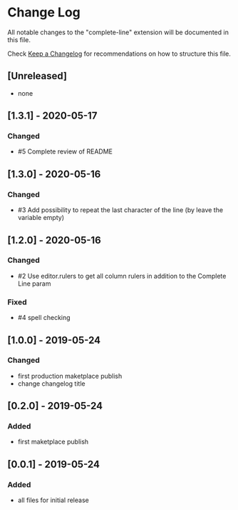# Change Log

All notable changes to the "complete-line" extension will be documented in this file.

Check [Keep a Changelog](http://keepachangelog.com/) for recommendations on how to structure this file.

## [Unreleased]

- none

## [1.3.1] - 2020-05-17
### Changed
- #5 Complete review of README

## [1.3.0] - 2020-05-16
### Changed
- #3 Add possibility to repeat the last character of the line (by leave the variable empty)

## [1.2.0] - 2020-05-16
### Changed
- #2 Use editor.rulers to get all column rulers in addition to the Complete Line param

### Fixed
- #4 spell checking

## [1.0.0] - 2019-05-24
### Changed
- first production maketplace publish
- change changelog title

## [0.2.0] - 2019-05-24
### Added
- first maketplace publish

## [0.0.1] - 2019-05-24
### Added
- all files for initial release